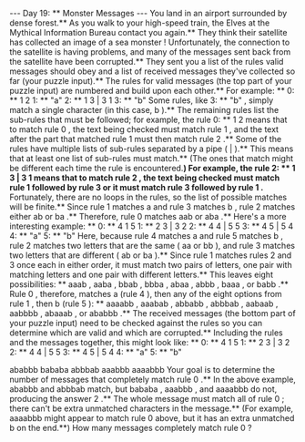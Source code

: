 --- Day 19: ** Monster Messages ---
You land in an airport surrounded by dense forest.** As you walk to your high-speed train, the Elves at the
Mythical Information Bureau
contact you again.** They think their satellite has collected an image of a
sea monster
! Unfortunately, the connection to the satellite is having problems, and many of the messages sent back from the satellite have been corrupted.**
They sent you a list of
the rules valid messages should obey
and a list of
received messages
they've collected so far (your puzzle input).**
The
rules for valid messages
(the top part of your puzzle input) are numbered and build upon each other.** For example: **
0: ** 1 2
1: ** "a"
2: ** 1 3 | 3 1
3: ** "b"
Some rules, like
3: ** "b"
, simply match a single character (in this case,
b
).**
The remaining rules list the sub-rules that must be followed; for example, the rule
0: ** 1 2
means that to match rule
0
, the text being checked must match rule
1
, and the text after the part that matched rule
1
must then match rule
2
.**
Some of the rules have multiple lists of sub-rules separated by a pipe (
|
).** This means that
at least one
list of sub-rules must match.** (The ones that match might be different each time the rule is encountered.**) For example, the rule
2: ** 1 3 | 3 1
means that to match rule
2
, the text being checked must match rule
1
followed by rule
3
or
it must match rule
3
followed by rule
1
.**
Fortunately, there are no loops in the rules, so the list of possible matches will be finite.** Since rule
1
matches
a
and rule
3
matches
b
, rule
2
matches either
ab
or
ba
.** Therefore, rule
0
matches
aab
or
aba
.**
Here's a more interesting example: **
0: ** 4 1 5
1: ** 2 3 | 3 2
2: ** 4 4 | 5 5
3: ** 4 5 | 5 4
4: ** "a"
5: ** "b"
Here, because rule
4
matches
a
and rule
5
matches
b
, rule
2
matches two letters that are the same (
aa
or
bb
), and rule
3
matches two letters that are different (
ab
or
ba
).**
Since rule
1
matches rules
2
and
3
once each in either order, it must match two pairs of letters, one pair with matching letters and one pair with different letters.** This leaves eight possibilities: **
aaab
,
aaba
,
bbab
,
bbba
,
abaa
,
abbb
,
baaa
, or
babb
.**
Rule
0
, therefore, matches
a
(rule
4
), then any of the eight options from rule
1
, then
b
(rule
5
): **
aaaabb
,
aaabab
,
abbabb
,
abbbab
,
aabaab
,
aabbbb
,
abaaab
, or
ababbb
.**
The
received messages
(the bottom part of your puzzle input) need to be checked against the rules so you can determine which are valid and which are corrupted.** Including the rules and the messages together, this might look like: **
0: ** 4 1 5
1: ** 2 3 | 3 2
2: ** 4 4 | 5 5
3: ** 4 5 | 5 4
4: ** "a"
5: ** "b"

ababbb
bababa
abbbab
aaabbb
aaaabbb
Your goal is to determine
the number of messages that completely match rule
0
.** In the above example,
ababbb
and
abbbab
match, but
bababa
,
aaabbb
, and
aaaabbb
do not, producing the answer
2
.** The whole message must match all of rule
0
; there can't be extra unmatched characters in the message.** (For example,
aaaabbb
might appear to match rule
0
above, but it has an extra unmatched
b
on the end.**)
How many messages completely match rule
0
?